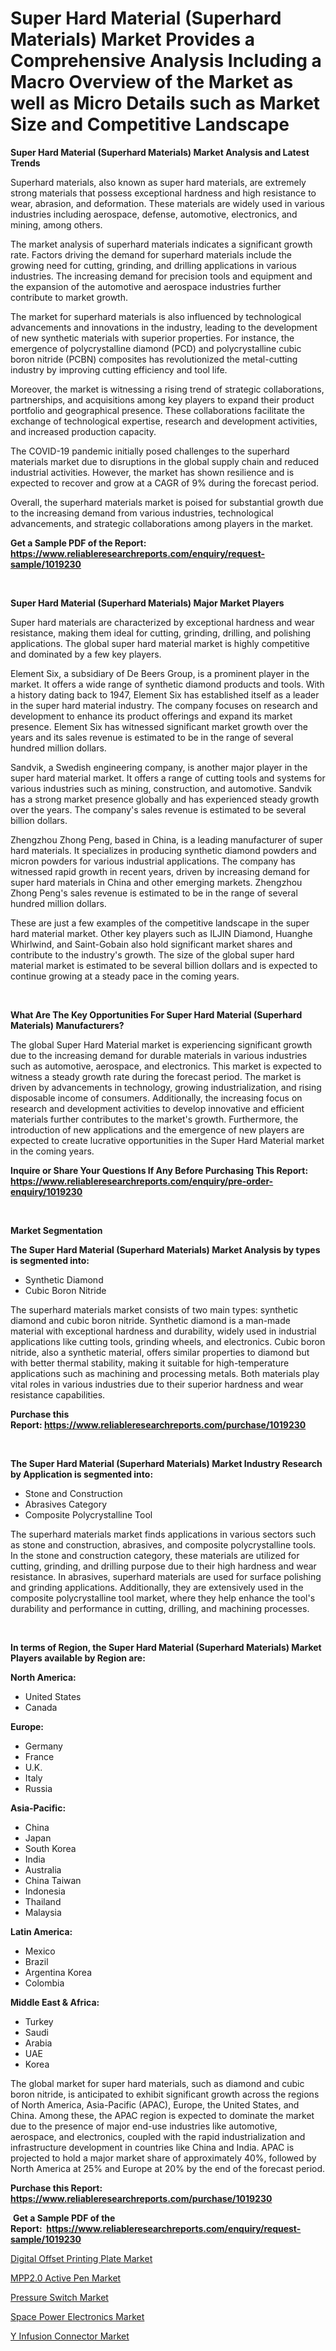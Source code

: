 <p><h1>Super Hard Material (Superhard Materials) Market Provides a Comprehensive Analysis Including a Macro Overview of the Market as well as Micro Details such as Market Size and Competitive Landscape</h1></p><p><strong>Super Hard Material (Superhard Materials) Market Analysis and Latest Trends</strong></p>
<p><p>Superhard materials, also known as super hard materials, are extremely strong materials that possess exceptional hardness and high resistance to wear, abrasion, and deformation. These materials are widely used in various industries including aerospace, defense, automotive, electronics, and mining, among others.</p><p>The market analysis of superhard materials indicates a significant growth rate. Factors driving the demand for superhard materials include the growing need for cutting, grinding, and drilling applications in various industries. The increasing demand for precision tools and equipment and the expansion of the automotive and aerospace industries further contribute to market growth.</p><p>The market for superhard materials is also influenced by technological advancements and innovations in the industry, leading to the development of new synthetic materials with superior properties. For instance, the emergence of polycrystalline diamond (PCD) and polycrystalline cubic boron nitride (PCBN) composites has revolutionized the metal-cutting industry by improving cutting efficiency and tool life.</p><p>Moreover, the market is witnessing a rising trend of strategic collaborations, partnerships, and acquisitions among key players to expand their product portfolio and geographical presence. These collaborations facilitate the exchange of technological expertise, research and development activities, and increased production capacity.</p><p>The COVID-19 pandemic initially posed challenges to the superhard materials market due to disruptions in the global supply chain and reduced industrial activities. However, the market has shown resilience and is expected to recover and grow at a CAGR of 9% during the forecast period.</p><p>Overall, the superhard materials market is poised for substantial growth due to the increasing demand from various industries, technological advancements, and strategic collaborations among players in the market.</p></p>
<p><strong>Get a Sample PDF of the Report:&nbsp; <a href="https://www.reliableresearchreports.com/enquiry/request-sample/1019230">https://www.reliableresearchreports.com/enquiry/request-sample/1019230</a></strong></p>
<p>&nbsp;</p>
<p><strong>Super Hard Material (Superhard Materials) Major Market Players</strong></p>
<p><p>Super hard materials are characterized by exceptional hardness and wear resistance, making them ideal for cutting, grinding, drilling, and polishing applications. The global super hard material market is highly competitive and dominated by a few key players. </p><p>Element Six, a subsidiary of De Beers Group, is a prominent player in the market. It offers a wide range of synthetic diamond products and tools. With a history dating back to 1947, Element Six has established itself as a leader in the super hard material industry. The company focuses on research and development to enhance its product offerings and expand its market presence. Element Six has witnessed significant market growth over the years and its sales revenue is estimated to be in the range of several hundred million dollars.</p><p>Sandvik, a Swedish engineering company, is another major player in the super hard material market. It offers a range of cutting tools and systems for various industries such as mining, construction, and automotive. Sandvik has a strong market presence globally and has experienced steady growth over the years. The company's sales revenue is estimated to be several billion dollars.</p><p>Zhengzhou Zhong Peng, based in China, is a leading manufacturer of super hard materials. It specializes in producing synthetic diamond powders and micron powders for various industrial applications. The company has witnessed rapid growth in recent years, driven by increasing demand for super hard materials in China and other emerging markets. Zhengzhou Zhong Peng's sales revenue is estimated to be in the range of several hundred million dollars.</p><p>These are just a few examples of the competitive landscape in the super hard material market. Other key players such as ILJIN Diamond, Huanghe Whirlwind, and Saint-Gobain also hold significant market shares and contribute to the industry's growth. The size of the global super hard material market is estimated to be several billion dollars and is expected to continue growing at a steady pace in the coming years.</p></p>
<p>&nbsp;</p>
<p><strong>What Are The Key Opportunities For Super Hard Material (Superhard Materials) Manufacturers?</strong></p>
<p><p>The global Super Hard Material market is experiencing significant growth due to the increasing demand for durable materials in various industries such as automotive, aerospace, and electronics. This market is expected to witness a steady growth rate during the forecast period. The market is driven by advancements in technology, growing industrialization, and rising disposable income of consumers. Additionally, the increasing focus on research and development activities to develop innovative and efficient materials further contributes to the market's growth. Furthermore, the introduction of new applications and the emergence of new players are expected to create lucrative opportunities in the Super Hard Material market in the coming years.</p></p>
<p><strong>Inquire or Share Your Questions If Any Before Purchasing This Report: <a href="https://www.reliableresearchreports.com/enquiry/pre-order-enquiry/1019230">https://www.reliableresearchreports.com/enquiry/pre-order-enquiry/1019230</a></strong></p>
<p>&nbsp;</p>
<p><strong>Market Segmentation</strong></p>
<p><strong>The Super Hard Material (Superhard Materials) Market Analysis by types is segmented into:</strong></p>
<p><ul><li>Synthetic Diamond</li><li>Cubic Boron Nitride</li></ul></p>
<p><p>The superhard materials market consists of two main types: synthetic diamond and cubic boron nitride. Synthetic diamond is a man-made material with exceptional hardness and durability, widely used in industrial applications like cutting tools, grinding wheels, and electronics. Cubic boron nitride, also a synthetic material, offers similar properties to diamond but with better thermal stability, making it suitable for high-temperature applications such as machining and processing metals. Both materials play vital roles in various industries due to their superior hardness and wear resistance capabilities.</p></p>
<p><strong>Purchase this Report:&nbsp;<a href="https://www.reliableresearchreports.com/purchase/1019230">https://www.reliableresearchreports.com/purchase/1019230</a></strong></p>
<p>&nbsp;</p>
<p><strong>The Super Hard Material (Superhard Materials) Market Industry Research by Application is segmented into:</strong></p>
<p><ul><li>Stone and Construction</li><li>Abrasives Category</li><li>Composite Polycrystalline Tool</li></ul></p>
<p><p>The superhard materials market finds applications in various sectors such as stone and construction, abrasives, and composite polycrystalline tools. In the stone and construction category, these materials are utilized for cutting, grinding, and drilling purpose due to their high hardness and wear resistance. In abrasives, superhard materials are used for surface polishing and grinding applications. Additionally, they are extensively used in the composite polycrystalline tool market, where they help enhance the tool's durability and performance in cutting, drilling, and machining processes.</p></p>
<p>&nbsp;</p>
<p><strong>In terms of Region, the Super Hard Material (Superhard Materials) Market Players available by Region are:</strong></p>
<p>
    <p> <strong> North America: </strong>
        <ul>
            <li>United States</li>
            <li>Canada</li>
        </ul>
        </p> 
    <p> <strong> Europe: </strong>
        <ul>
            <li>Germany</li>
            <li>France</li>
            <li>U.K.</li>
            <li>Italy</li>
            <li>Russia</li>
        </ul>
        </p> 
    <p> <strong> Asia-Pacific: </strong>
        <ul>
            <li>China</li>
            <li>Japan</li>
            <li>South Korea</li>
            <li>India</li>
            <li>Australia</li>
            <li>China Taiwan</li>
            <li>Indonesia</li>
            <li>Thailand</li>
            <li>Malaysia</li>
        </ul>
        </p> 
    <p> <strong> Latin America: </strong>
        <ul>
            <li>Mexico</li>
            <li>Brazil</li>
            <li>Argentina Korea</li>
            <li>Colombia</li>
        </ul>
        </p> 
    <p> <strong> Middle East & Africa: </strong>
        <ul>
            <li>Turkey</li>
            <li>Saudi</li>
            <li>Arabia</li>
            <li>UAE</li>
            <li>Korea</li>
        </ul>
    </p>
    </p>
<p><p>The global market for super hard materials, such as diamond and cubic boron nitride, is anticipated to exhibit significant growth across the regions of North America, Asia-Pacific (APAC), Europe, the United States, and China. Among these, the APAC region is expected to dominate the market due to the presence of major end-use industries like automotive, aerospace, and electronics, coupled with the rapid industrialization and infrastructure development in countries like China and India. APAC is projected to hold a major market share of approximately 40%, followed by North America at 25% and Europe at 20% by the end of the forecast period.</p></p>
<p><strong>Purchase this Report: <a href="https://www.reliableresearchreports.com/purchase/1019230">https://www.reliableresearchreports.com/purchase/1019230</a></strong></p>
<p>&nbsp;<strong>Get a Sample PDF of the Report:&nbsp;&nbsp;<a href="https://www.reliableresearchreports.com/enquiry/request-sample/1019230">https://www.reliableresearchreports.com/enquiry/request-sample/1019230</a></strong></p>
<p><strong></strong></p>
<p><p><a href="https://github.com/YashRP12/Market-Research-Report-List-1/blob/main/digital-offset-printing-plate-market.md">Digital Offset Printing Plate Market</a></p><p><a href="https://github.com/Chiragrp25/Market-Research-Report-List-1/blob/main/mpp20-active-pen-market.md">MPP2.0 Active Pen Market</a></p><p><a href="https://medium.com/@truly.fight.must/pressure-switch-market-size-growth-forecast-2023-2030-c8f9f83c5b5d">Pressure Switch Market</a></p><p><a href="https://www.linkedin.com/pulse/space-power-electronics-market-insights-players-forecast-dx1ne/">Space Power Electronics Market</a></p><p><a href="https://www.reportprime.com/y-infusion-connector-r10285">Y Infusion Connector Market</a></p></p>